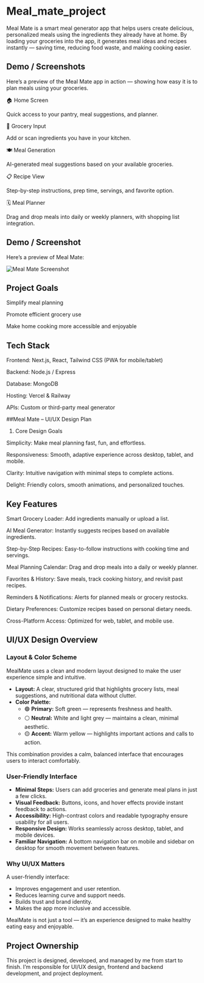 # Meal_mate_project
Meal Mate is a smart meal generator app that helps users create delicious, personalized meals using the ingredients they already have at home. By loading your groceries into the app, it generates meal ideas and recipes instantly — saving time, reducing food waste, and making cooking easier.


##   Demo / Screenshots

Here’s a preview of the Meal Mate app in action — showing how easy it is to plan meals using your groceries.

🏠 Home Screen


Quick access to your pantry, meal suggestions, and planner.

🛒 Grocery Input


Add or scan ingredients you have in your kitchen.

🍽️ Meal Generation


AI-generated meal suggestions based on your available groceries.

📋 Recipe View


Step-by-step instructions, prep time, servings, and favorite option.

🗓️ Meal Planner


Drag and drop meals into daily or weekly planners, with shopping list integration.



##  Demo / Screenshot

Here’s a preview of Meal Mate:

![Meal Mate Screenshot](screenshots/home.png)



## Project Goals

Simplify meal planning

Promote efficient grocery use

Make home cooking more accessible and enjoyable

## Tech Stack

Frontend: Next.js, React, Tailwind CSS (PWA for mobile/tablet)

Backend: Node.js / Express

Database: MongoDB

Hosting: Vercel & Railway

APIs: Custom or third-party meal generator

##Meal Mate – UI/UX Design Plan
 1. Core Design Goals

 Simplicity: Make meal planning fast, fun, and effortless.

 Responsiveness: Smooth, adaptive experience across desktop, tablet, and mobile.

 Clarity: Intuitive navigation with minimal steps to complete actions.

 Delight: Friendly colors, smooth animations, and personalized touches.

 ## Key Features

 Smart Grocery Loader: Add ingredients manually or upload a list.

 AI Meal Generator: Instantly suggests recipes based on available ingredients.

 Step-by-Step Recipes: Easy-to-follow instructions with cooking time and servings.

 Meal Planning Calendar: Drag and drop meals into a daily or weekly planner.

 Favorites & History: Save meals, track cooking history, and revisit past recipes.

 Reminders & Notifications: Alerts for planned meals or grocery restocks.

 Dietary Preferences: Customize recipes based on personal dietary needs.

 Cross-Platform Access: Optimized for web, tablet, and mobile use.


 ##  UI/UX Design Overview

###  Layout & Color Scheme
MealMate uses a clean and modern layout designed to make the user experience simple and intuitive.  
- **Layout:** A clear, structured grid that highlights grocery lists, meal suggestions, and nutritional data without clutter.  
- **Color Palette:** 
  - 🟢 **Primary:** Soft green — represents freshness and health.  
  - ⚪ **Neutral:** White and light grey — maintains a clean, minimal aesthetic.  
  - 🟡 **Accent:** Warm yellow — highlights important actions and calls to action.  

This combination provides a calm, balanced interface that encourages users to interact comfortably.

###  User-Friendly Interface
- **Minimal Steps:** Users can add groceries and generate meal plans in just a few clicks.  
- **Visual Feedback:** Buttons, icons, and hover effects provide instant feedback to actions.  
- **Accessibility:** High-contrast colors and readable typography ensure usability for all users.  
- **Responsive Design:** Works seamlessly across desktop, tablet, and mobile devices.  
- **Familiar Navigation:** A bottom navigation bar on mobile and sidebar on desktop for smooth movement between features.

### Why UI/UX Matters
A user-friendly interface:
- Improves engagement and user retention.  
- Reduces learning curve and support needs.  
- Builds trust and brand identity.  
- Makes the app more inclusive and accessible.

MealMate is not just a tool — it’s an experience designed to make healthy eating easy and enjoyable.

## Project Ownership

This project is designed, developed, and managed by me from start to finish.
I’m responsible for UI/UX design, frontend and backend development, and project deployment.



